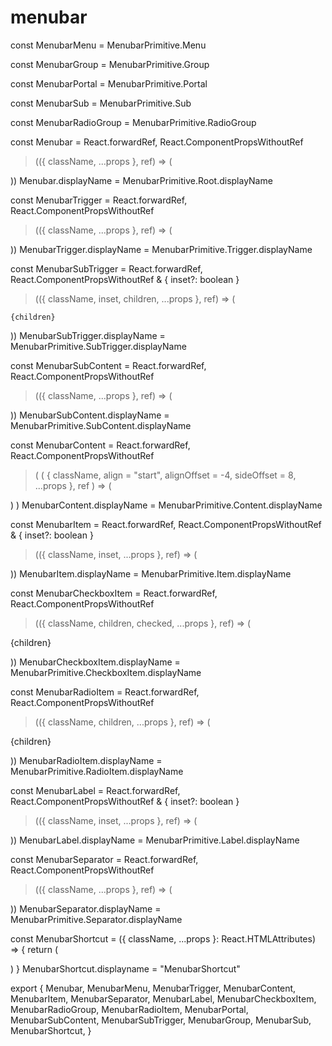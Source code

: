 # menubar

const MenubarMenu = MenubarPrimitive.Menu

const MenubarGroup = MenubarPrimitive.Group

const MenubarPortal = MenubarPrimitive.Portal

const MenubarSub = MenubarPrimitive.Sub

const MenubarRadioGroup = MenubarPrimitive.RadioGroup

const Menubar = React.forwardRef,
  React.ComponentPropsWithoutRef
>(({ className, ...props }, ref) => (
  
))
Menubar.displayName = MenubarPrimitive.Root.displayName

const MenubarTrigger = React.forwardRef,
  React.ComponentPropsWithoutRef
>(({ className, ...props }, ref) => (
  
))
MenubarTrigger.displayName = MenubarPrimitive.Trigger.displayName

const MenubarSubTrigger = React.forwardRef,
  React.ComponentPropsWithoutRef & {
    inset?: boolean
  }
>(({ className, inset, children, ...props }, ref) => (
  
    {children}
    


))
MenubarSubTrigger.displayName = MenubarPrimitive.SubTrigger.displayName

const MenubarSubContent = React.forwardRef,
  React.ComponentPropsWithoutRef
>(({ className, ...props }, ref) => (
  
))
MenubarSubContent.displayName = MenubarPrimitive.SubContent.displayName

const MenubarContent = React.forwardRef,
  React.ComponentPropsWithoutRef
>(
  (
    { className, align = "start", alignOffset = -4, sideOffset = 8, ...props },
    ref
  ) => (
    
      


  )
)
MenubarContent.displayName = MenubarPrimitive.Content.displayName

const MenubarItem = React.forwardRef,
  React.ComponentPropsWithoutRef & {
    inset?: boolean
  }
>(({ className, inset, ...props }, ref) => (
  
))
MenubarItem.displayName = MenubarPrimitive.Item.displayName

const MenubarCheckboxItem = React.forwardRef,
  React.ComponentPropsWithoutRef
>(({ className, children, checked, ...props }, ref) => (
  
    
      
        


    
{children}

))
MenubarCheckboxItem.displayName = MenubarPrimitive.CheckboxItem.displayName

const MenubarRadioItem = React.forwardRef,
  React.ComponentPropsWithoutRef
>(({ className, children, ...props }, ref) => (
  
    
      
        


    
{children}

))
MenubarRadioItem.displayName = MenubarPrimitive.RadioItem.displayName

const MenubarLabel = React.forwardRef,
  React.ComponentPropsWithoutRef & {
    inset?: boolean
  }
>(({ className, inset, ...props }, ref) => (
  
))
MenubarLabel.displayName = MenubarPrimitive.Label.displayName

const MenubarSeparator = React.forwardRef,
  React.ComponentPropsWithoutRef
>(({ className, ...props }, ref) => (
  
))
MenubarSeparator.displayName = MenubarPrimitive.Separator.displayName

const MenubarShortcut = ({
  className,
  ...props
}: React.HTMLAttributes) => {
  return (
    
  )
}
MenubarShortcut.displayname = "MenubarShortcut"

export {
  Menubar,
  MenubarMenu,
  MenubarTrigger,
  MenubarContent,
  MenubarItem,
  MenubarSeparator,
  MenubarLabel,
  MenubarCheckboxItem,
  MenubarRadioGroup,
  MenubarRadioItem,
  MenubarPortal,
  MenubarSubContent,
  MenubarSubTrigger,
  MenubarGroup,
  MenubarSub,
  MenubarShortcut,
}